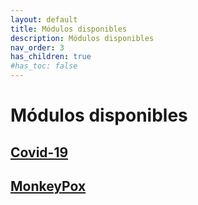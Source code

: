 ```yaml
---
layout: default
title: Módulos disponibles
description: Módulos disponibles
nav_order: 3
has_children: true
#has_toc: false
---
```


# Módulos disponibles

## [Covid-19](/page3_1.md)


## [MonkeyPox](/page3_2.md)

